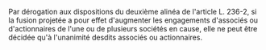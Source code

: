 Par dérogation aux dispositions du deuxième alinéa de l'article L. 236-2, si la fusion projetée a pour effet d'augmenter les engagements d'associés ou d'actionnaires de l'une ou de plusieurs sociétés en cause, elle ne peut être décidée qu'à l'unanimité desdits associés ou actionnaires.

